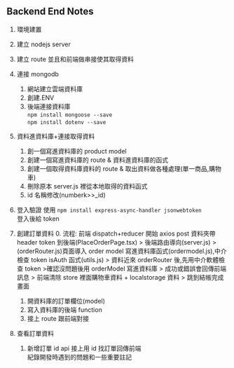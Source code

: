 ## Backend End Notes

1. 環境建置
2. 建立 nodejs server
3. 建立 route 並且和前端做串接使其取得資料
4. 連接 mongodb
   1. 網站建立雲端資料庫
   2. 創建.ENV
   3. 後端連接資料庫  
      `npm install mongoose --save`  
      `npm install dotenv --save`
5. 資料進資料庫+連接取得資料
   1. 創一個寫進資料庫的 product model
   2. 創建一個寫進資料庫的 route & 資料進資料庫的函式
   3. 創建一個取得資料庫資料的 route & 取出資料做各種處理(單一商品,購物車)
   4. 刪除原本 server.js 裡從本地取得的資料函式
   5. id 名稱修改(numberk>>\_id)
6. 登入驗證
   使用 `npm install express-async-handler jsonwebtoken`  
   登入後給 token

7. 創建訂單資料
   0. 流程: 前端 dispatch+reducer 開始 axios post 資料夾帶 header token 到後端(PlaceOrderPage.tsx) > 後端路由導向(server.js) > (orderRouter.js)頁面導入 order model 寫進資料庫函式(ordermodel.js),中介檢查 token isAuth 函式(utils.js) > 資料近來 orderRouter 後,先用中介軟體檢查 token >確認沒問題後用 orderModel 寫進資料庫 > 成功或錯誤會回傳前端訊息 > 前端清除 store 裡面購物車資料 + localstorage 資料 > 跳到結帳完成畫面
   1. 開資料庫的訂單欄位(model)
   1. 寫入資料庫的後端 function
   1. 接上 route 跟前端對接
8. 查看訂單資料
   1. 新增訂單 id api 接上用 id 找訂單回傳前端  
      紀錄開發時遇到的問題和一些重要註記
